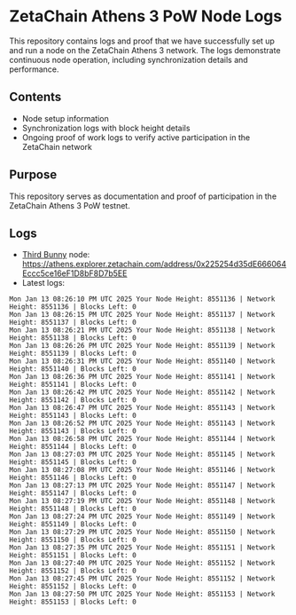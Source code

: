 # ZetaChain Athens 3 PoW Node Logs
This repository contains logs and proof that we have successfully set up and run a node on the ZetaChain Athens 3 network. The logs demonstrate continuous node operation, including synchronization details and performance.

## Contents
- Node setup information
- Synchronization logs with block height details
- Ongoing proof of work logs to verify active participation in the ZetaChain network

## Purpose
This repository serves as documentation and proof of participation in the ZetaChain Athens 3 PoW testnet.

## Logs

- [Third Bunny](https://thirdbunny.xyz/) node: https://athens.explorer.zetachain.com/address/0x225254d35dE666064Eccc5ce16eF1D8bF8D7b5EE
- Latest logs:
```
Mon Jan 13 08:26:10 PM UTC 2025 Your Node Height: 8551136 | Network Height: 8551136 | Blocks Left: 0
Mon Jan 13 08:26:15 PM UTC 2025 Your Node Height: 8551137 | Network Height: 8551137 | Blocks Left: 0
Mon Jan 13 08:26:21 PM UTC 2025 Your Node Height: 8551138 | Network Height: 8551138 | Blocks Left: 0
Mon Jan 13 08:26:26 PM UTC 2025 Your Node Height: 8551139 | Network Height: 8551139 | Blocks Left: 0
Mon Jan 13 08:26:31 PM UTC 2025 Your Node Height: 8551140 | Network Height: 8551140 | Blocks Left: 0
Mon Jan 13 08:26:36 PM UTC 2025 Your Node Height: 8551141 | Network Height: 8551141 | Blocks Left: 0
Mon Jan 13 08:26:42 PM UTC 2025 Your Node Height: 8551142 | Network Height: 8551142 | Blocks Left: 0
Mon Jan 13 08:26:47 PM UTC 2025 Your Node Height: 8551143 | Network Height: 8551143 | Blocks Left: 0
Mon Jan 13 08:26:52 PM UTC 2025 Your Node Height: 8551143 | Network Height: 8551143 | Blocks Left: 0
Mon Jan 13 08:26:58 PM UTC 2025 Your Node Height: 8551144 | Network Height: 8551144 | Blocks Left: 0
Mon Jan 13 08:27:03 PM UTC 2025 Your Node Height: 8551145 | Network Height: 8551145 | Blocks Left: 0
Mon Jan 13 08:27:08 PM UTC 2025 Your Node Height: 8551146 | Network Height: 8551146 | Blocks Left: 0
Mon Jan 13 08:27:13 PM UTC 2025 Your Node Height: 8551147 | Network Height: 8551147 | Blocks Left: 0
Mon Jan 13 08:27:19 PM UTC 2025 Your Node Height: 8551148 | Network Height: 8551148 | Blocks Left: 0
Mon Jan 13 08:27:24 PM UTC 2025 Your Node Height: 8551149 | Network Height: 8551149 | Blocks Left: 0
Mon Jan 13 08:27:29 PM UTC 2025 Your Node Height: 8551150 | Network Height: 8551150 | Blocks Left: 0
Mon Jan 13 08:27:35 PM UTC 2025 Your Node Height: 8551151 | Network Height: 8551151 | Blocks Left: 0
Mon Jan 13 08:27:40 PM UTC 2025 Your Node Height: 8551152 | Network Height: 8551152 | Blocks Left: 0
Mon Jan 13 08:27:45 PM UTC 2025 Your Node Height: 8551152 | Network Height: 8551152 | Blocks Left: 0
Mon Jan 13 08:27:50 PM UTC 2025 Your Node Height: 8551153 | Network Height: 8551153 | Blocks Left: 0
```
